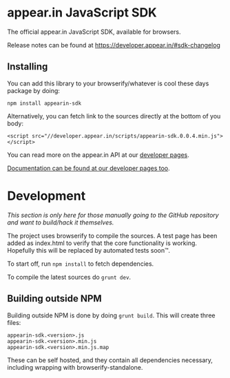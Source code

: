 # appear.in JavaScript SDK

The official appear.in JavaScript SDK, available for browsers.

Release notes can be found at https://developer.appear.in/#sdk-changelog

## Installing

You can add this library to your browserify/whatever is cool these days package by doing:

`npm install appearin-sdk`

Alternatively, you can fetch link to the sources directly at the bottom of you body:

`<script src="//developer.appear.in/scripts/appearin-sdk.0.0.4.min.js"></script>`

You can read more on the appear.in API at our [developer pages](https://developer.appear.in).

[Documentation can be found at our developer pages too](https://developer.appear.in/#javascript-sdk-documentation).

# Development
*This section is only here for those manually going to the GitHub
repository and want to build/hack it themselves.*

The project uses browserify to compile the sources. A test page has been added
as index.html to verify that the core functionality is working. Hopefully this
will be replaced by automated tests soon™.

To start off, run `npm install` to fetch dependencies.

To compile the latest sources do `grunt dev`.

## Building outside NPM
Building outside NPM is done by doing `grunt build`. This will create three files:

````
appearin-sdk.<version>.js
appearin-sdk.<version>.min.js
appearin-sdk.<version>.min.js.map
````

These can be self hosted, and they contain all dependencies necessary,
including wrapping with browserify-standalone.
